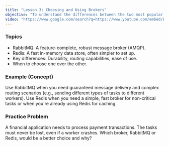 ```yaml
---
title: "Lesson 3: Choosing and Using Brokers"
objective: "To understand the differences between the two most popular brokers, Redis and RabbitMQ."
video: "https://www.google.com/search?q=https://www.youtube.com/embed/L3D1j203x1w"
---
```


### Topics

- RabbitMQ: A feature-complete, robust message broker (AMQP).
- Redis: A fast in-memory data store, often simpler to set up.
- Key differences: Durability, routing capabilities, ease of use.
- When to choose one over the other.

### Example (Concept)

Use RabbitMQ when you need guaranteed message delivery and complex routing scenarios (e.g., sending different types of tasks to different workers). Use Redis when you need a simple, fast broker for non-critical tasks or when you're already using Redis for caching.

### Practice Problem

A financial application needs to process payment transactions. The tasks must never be lost, even if a worker crashes. Which broker, RabbitMQ or Redis, would be a better choice and why?
